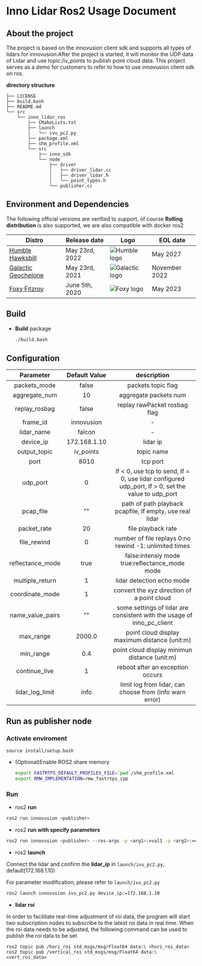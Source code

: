 # Inno Lidar Ros2 Usage Document

## About the project
  The project is based on the innovusion client sdk and supports all types of lidars for innovusion.After the project is started, it will monitor the UDP data of Lidar and use topic:/iv_points to publish point cloud data. This project serves as a demo for customers to refer to how to use innovusion client sdk on ros.

  **directory structure**



  ```shell
  ├── LICENSE
  ├── build.bash
  ├── README.md
  └── src
      └── inno_lidar_ros
          ├── CMakeLists.txt
          ├── launch
          │   └── ivu_pc2.py
          ├── package.xml
          ├── shm_profile.xml
          └── src
              ├── inno_sdk
              └── node
                  ├── driver
                  │   ├── driver_lidar.cc
                  │   ├── driver_lidar.h
                  │   └── point_types.h
                  └── publisher.cc
  ```


## Environment and Dependencies

The following official versions are verified to support, of course **Rolling distribution** is also supported, we are also compatible with docker ros2

| Distro                                                       | Release date   | Logo                                                         | EOL date      |
| ------------------------------------------------------------ | -------------- | ------------------------------------------------------------ | ------------- |
| [Humble Hawksbill](https://docs.ros.org/en/humble/Releases/Release-Humble-Hawksbill.html) | May 23rd, 2022 | ![Humble logo](https://docs.ros.org/en/humble/_images/humble-small.png) | May 2027      |
| [Galactic Geochelone](https://docs.ros.org/en/humble/Releases/Release-Galactic-Geochelone.html) | May 23rd, 2021 | ![Galactic logo](https://docs.ros.org/en/humble/_images/galactic-small.png) | November 2022 |
| [Foxy Fitzroy](https://docs.ros.org/en/humble/Releases/Release-Foxy-Fitzroy.html) | June 5th, 2020 | ![Foxy logo](https://docs.ros.org/en/humble/_images/foxy-small.png) | May 2023      |

## Build

- **Build** package

  ```bash
  ./build.bash
  ```

## Configuration
| Parameter          | Default Value | description   |
|:--------:          | :---------:   | :---------:   |
| packets_mode       |  false        |  packets topic flag   |
| aggregate_num      |  10           |  aggregate packets num   |
| replay_rosbag      |  false        |  replay rawPacket rosbag flag   |
| frame_id           |  innovusion   |      -        |
| lidar_name         |  falcon       |      -        |
| device_ip          |  172.168.1.10 |  lidar ip     |
| output_topic       |  iv_points    |  topic name   |
| port               |  8010         |   tcp port    |
| udp_port           |  0            |  If < 0, use tcp to send, If = 0, use lidar configured udp_port, If > 0, set the value to udp_port   |
| pcap_file          |  ""           |  path of path playback pcapfile, If empty, use real lidar   |
| packet_rate        |  20           |  file playback rate                 |
| file_rewind        |  0            |  number of file replays 0:no rewind -1: unlimited times             |
| reflectance_mode   |  true         |  false:intensiy mode true:reflectance_mode mode |
| multiple_return    |  1            |  lidar detection echo mode        |
| coordinate_mode    |  1            |  convert the xyz direction of a point cloud   |
| name_value_pairs   |  ""           |  some settings of lidar are consistent with the usage of inno_pc_client |
| max_range          |  2000.0       |  point cloud display maximum distance (unit:m)|
| min_range          |  0.4          |  point cloud display minimun distance (unit:m)|
| continue_live      |  1            |  reboot after an exception occurs  |
| lidar_log_limit    |  info         |  limit log from lidar, can choose from (info warn error)  |

## Run as publisher node
### **Activate** enviroment

  ```
  source install/setup.bash
  ```

  - (Optional)Enable ROS2 share memory

    ```bash
    export FASTRTPS_DEFAULT_PROFILES_FILE=`pwd`/shm_profile.xml
    export RMW_IMPLEMENTATION=rmw_fastrtps_cpp
    ```

### **Run**

  - ros2 **run**
  ```bash
  ros2 run innovusion <publisher>
  ```

  - ros2 **run with specify parameters**
  ```bash
  ros2 run innovusion <publisher> --ros-args -p <arg1>:=val1 -p <arg2>:=val2
  ```

  -  ros2 **launch**

  Connect the lidar and confirm the **lidar_ip** in `launch/ivu_pc2.py`, default(172.168.1.10)

  For parameter modification, please refer to `launch/ivu_pc2.py`


  ```bash
  ros2 launch innovusion ivu_pc2.py device_ip:=172.168.1.10
  ```


  -  **lidar roi**

  In order to facilitate real-time adjustment of roi data, the program will start two subscription nodes to subscribe to the latest roi data in real time. When the roi data needs to be adjusted, the following command can be used to publish the roi data to be set
  ```
  ros2 topic pub /hori_roi std_msgs/msg/Float64 data:\ <hori_roi_data>
  ros2 topic pub /vertical_roi std_msgs/msg/Float64 data:\ <vert_roi_data>
  ```
